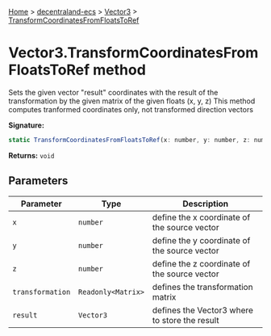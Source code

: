 [Home](./index) &gt; [decentraland-ecs](./decentraland-ecs.md) &gt; [Vector3](./decentraland-ecs.vector3.md) &gt; [TransformCoordinatesFromFloatsToRef](./decentraland-ecs.vector3.transformcoordinatesfromfloatstoref.md)

# Vector3.TransformCoordinatesFromFloatsToRef method

Sets the given vector "result" coordinates with the result of the transformation by the given matrix of the given floats (x, y, z) This method computes tranformed coordinates only, not transformed direction vectors

**Signature:**
```javascript
static TransformCoordinatesFromFloatsToRef(x: number, y: number, z: number, transformation: Readonly<Matrix>, result: Vector3): void;
```
**Returns:** `void`

## Parameters

|  Parameter | Type | Description |
|  --- | --- | --- |
|  `x` | `number` | define the x coordinate of the source vector |
|  `y` | `number` | define the y coordinate of the source vector |
|  `z` | `number` | define the z coordinate of the source vector |
|  `transformation` | `Readonly<Matrix>` | defines the transformation matrix |
|  `result` | `Vector3` | defines the Vector3 where to store the result |


